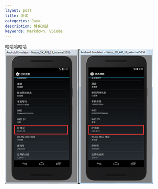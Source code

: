 ```yaml
---
layout: post
title: 测试
categories: Java
description: 博客测试
keywords: Markdown, VSCode
---
```


哈哈哈哈哈
![](/images/posts/android/ip-address.png)
